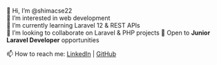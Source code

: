 👋 Hi, I’m @shimacse22  
👀 I’m interested in web development  
🌱 I’m currently learning Laravel 12 & REST APIs  
💞️ I’m looking to collaborate on Laravel & PHP projects 
🎯 Open to **Junior Laravel Developer** opportunities 

📫 How to reach me: [LinkedIn](https://www.linkedin.com/in/devshima) | [GitHub](https://github.com/shimacse22)  
